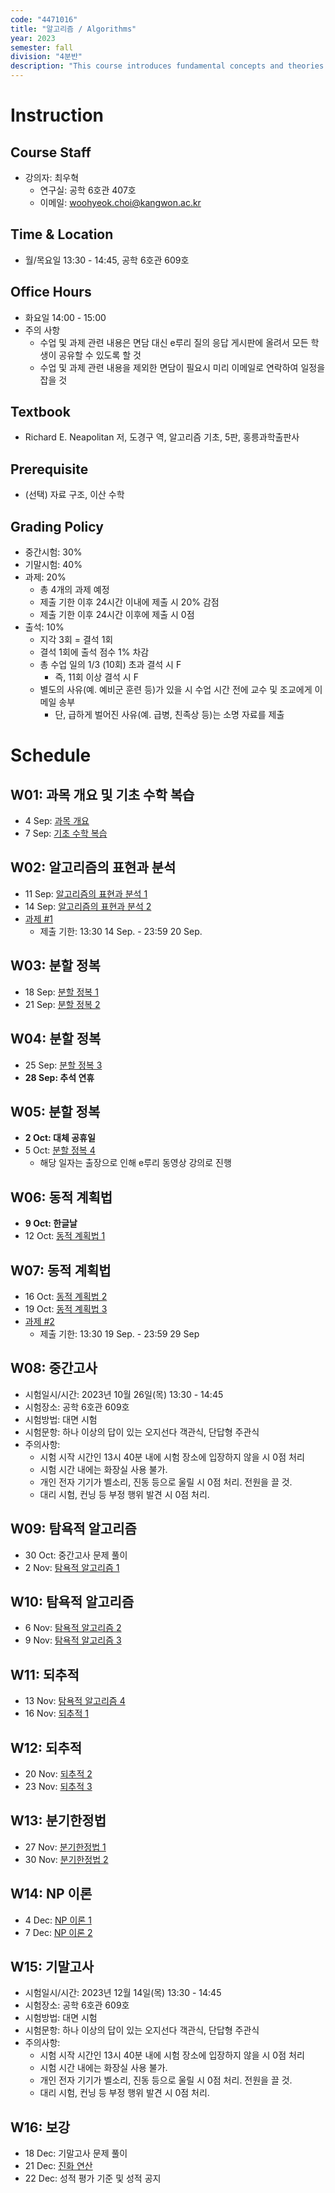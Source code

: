 ```yaml
---
code: "4471016"
title: "알고리즘 / Algorithms"
year: 2023
semester: fall
division: "4분반"
description: "This course introduces fundamental concepts and theories to design and analyze computer algorithms that are widely employed in computer science. Throughout the course, we will cover divide-and-conquer, dynamic programming, greedy algorithms, backtracking, branch-and-bound, genetic algorithms, and NP theory."
---
```

# Instruction
## Course Staff
* 강의자: 최우혁
   * 연구실: 공학 6호관 407호
   * 이메일: woohyeok.choi@kangwon.ac.kr

## Time & Location
* 월/목요일 13:30 - 14:45, 공학 6호관 609호

## Office Hours
* 화요일 14:00 - 15:00
* 주의 사항
   * 수업 및 과제 관련 내용은 면담 대신 e루리 질의 응답 게시판에 올려서 모든 학생이 공유할 수 있도록 할 것
   * 수업 및 과제 관련 내용을 제외한 면담이 필요시 미리 이메일로 연락하여 일정을 잡을 것

## Textbook
* Richard E. Neapolitan 저, 도경구 역, 알고리즘 기초, 5판, 홍릉과학출판사

## Prerequisite
* (선택) 자료 구조, 이산 수학

## Grading Policy
- 중간시험: 30%
- 기말시험: 40%
- 과제: 20%
   - 총 4개의 과제 예정
   - 제출 기한 이후 24시간 이내에 제출 시 20% 감점
   - 제출 기한 이후 24시간 이후에 제출 시 0점
- 출석: 10%
   - 지각 3회 = 결석 1회
   - 결석 1회에 출석 점수 1% 차감
   - 총 수업 일의 1/3 (10회) 초과 결석 시 F
      - 즉, 11회 이상 결석 시 F
   - 별도의 사유(예. 예비군 훈련 등)가 있을 시 수업 시간 전에 교수 및 조교에게 이메일 송부
      - 단, 급하게 벌어진 사유(예. 급병, 친족상 등)는 소명 자료를 제출

# Schedule
## W01: 과목 개요 및 기초 수학 복습
- 4 Sep: [과목 개요](https://docs.google.com/presentation/d/1NtoQsO2UXlHkvWpXCo_-OKYA0syyGpkkfWIrcy3cFn4/edit?usp=drive_link)
- 7 Sep: [기초 수학 복습](https://docs.google.com/presentation/d/1NtoQsO2UXlHkvWpXCo_-OKYA0syyGpkkfWIrcy3cFn4/edit?usp=drive_link)

## W02: 알고리즘의 표현과 분석
- 11 Sep: [알고리즘의 표현과 분석 1](https://docs.google.com/presentation/d/1DJn85Ef1INwOXXxEu72JgP-3JqX6pViJnmq08M5x2wU/edit?usp=drive_link)
- 14 Sep: [알고리즘의 표현과 분석 2](https://docs.google.com/presentation/d/1DJn85Ef1INwOXXxEu72JgP-3JqX6pViJnmq08M5x2wU/edit?usp=drive_link)
- [과제 #1](https://docs.google.com/document/d/1_Ae2ytduotC2RcB3pJuw6MjXKtEBpu1nlKKXeNdDndI/edit?usp=drive_link)
  - 제출 기한: 13:30 14 Sep. - 23:59 20 Sep.

## W03: 분할 정복
- 18 Sep: [분할 정복 1](https://docs.google.com/presentation/d/1yF8aChThVddMxIN8vmK6Mm7SgS0mHFSfLDw2PIt8wrU/edit?usp=drive_link)
- 21 Sep: [분할 정복 2](https://docs.google.com/presentation/d/1yF8aChThVddMxIN8vmK6Mm7SgS0mHFSfLDw2PIt8wrU/edit?usp=drive_link)

## W04: 분할 정복
- 25 Sep: [분할 정복 3](https://docs.google.com/presentation/d/1Xih92NsJ_JRRcuAk5SB-4GhYyPBLHfU1iG0nOiyBJeo/edit?usp=drive_link)
- **28 Sep: 추석 연휴**

## W05: 분할 정복
- **2 Oct: 대체 공휴일**
- 5 Oct: [분할 정복 4](https://docs.google.com/presentation/d/1Xih92NsJ_JRRcuAk5SB-4GhYyPBLHfU1iG0nOiyBJeo/edit?usp=drive_link)
  - 해당 일자는 출장으로 인해 e루리 동영상 강의로 진행

## W06: 동적 계획법
- **9 Oct:  한글날**
- 12 Oct: [동적 계획법 1](https://docs.google.com/presentation/d/1g0nxkeDtqzZMZPgC30a5nZn_jjHhTVqNY2zDqA2jpCo/edit?usp=drive_link)

## W07: 동적 계획법
- 16 Oct: [동적 계획법 2](https://docs.google.com/presentation/d/1g0nxkeDtqzZMZPgC30a5nZn_jjHhTVqNY2zDqA2jpCo/edit?usp=drive_link)
- 19 Oct: [동적 계획법 3](https://docs.google.com/presentation/d/1g0nxkeDtqzZMZPgC30a5nZn_jjHhTVqNY2zDqA2jpCo/edit?usp=drive_link)
- [과제 #2](https://docs.google.com/document/d/1xKG4BBgQHUDSWDoQdrY_YRgQTjktjbETGaKDkWrh7L4/edit?usp=drive_link)
  - 제출 기한: 13:30 19 Sep. - 23:59 29 Sep

## W08: 중간고사
- 시험일시/시간: 2023년 10월 26일(목) 13:30 - 14:45
- 시험장소: 공학 6호관 609호
- 시험방법: 대면 시험
- 시험문항: 하나 이상의 답이 있는 오지선다 객관식, 단답형 주관식
- 주의사항:
  - 시험 시작 시간인 13시 40분 내에 시험 장소에 입장하지 않을 시 0점 처리
  - 시험 시간 내에는 화장실 사용 불가.
  - 개인 전자 기기가 벨소리, 진동 등으로 울릴 시 0점 처리. 전원을 끌 것.
  - 대리 시험, 컨닝 등 부정 행위 발견 시 0점 처리.


## W09: 탐욕적 알고리즘
- 30 Oct: 중간고사 문제 풀이
- 2 Nov: [탐욕적 알고리즘 1](https://docs.google.com/presentation/d/1xUjpA5sU7Uz7qDd4sFJhg0siIyQiBgpcNCzo8dA1fUE/edit?usp=drive_link)

## W10: 탐욕적 알고리즘
- 6 Nov: [탐욕적 알고리즘 2](https://docs.google.com/presentation/d/1xUjpA5sU7Uz7qDd4sFJhg0siIyQiBgpcNCzo8dA1fUE/edit?usp=drive_link)
- 9 Nov: [탐욕적 알고리즘 3](https://docs.google.com/presentation/d/11FowLZv1zKio68lgf7lBIK0MWQupyLLRylML8DFVNpA/edit?usp=drive_link)

## W11: 되추적
- 13 Nov: [탐욕적 알고리즘 4](https://docs.google.com/presentation/d/11FowLZv1zKio68lgf7lBIK0MWQupyLLRylML8DFVNpA/edit?usp=drive_link)
- 16 Nov: [되추적 1](https://docs.google.com/presentation/d/1wPRUyOmC5bXqJunLo4FK2fE6brpn0zqLHITDS-GolGw/edit?usp=drive_link)

## W12: 되추적
- 20 Nov: [되추적 2](https://docs.google.com/presentation/d/1wPRUyOmC5bXqJunLo4FK2fE6brpn0zqLHITDS-GolGw/edit?usp=drive_link)
- 23 Nov: [되추적 3](https://docs.google.com/presentation/d/1wPRUyOmC5bXqJunLo4FK2fE6brpn0zqLHITDS-GolGw/edit?usp=drive_link)

## W13: 분기한정법
- 27 Nov: [분기한정법 1](https://docs.google.com/presentation/d/1RnYlm_m_Ev78rdTMgIEe1WwCHGxTeZ3xR8CVMGYSozA/edit?usp=drive_link)
- 30 Nov: [분기한정법 2](https://docs.google.com/presentation/d/1RnYlm_m_Ev78rdTMgIEe1WwCHGxTeZ3xR8CVMGYSozA/edit?usp=drive_link)

## W14: NP 이론
- 4 Dec: [NP 이론 1](https://docs.google.com/presentation/d/1sZQ20U0T39W-Ksd0iQCICXVhi32bzV5w4KRN4o3pb8Q/edit?usp=drive_link)
- 7 Dec: [NP 이론 2](https://docs.google.com/presentation/d/1sZQ20U0T39W-Ksd0iQCICXVhi32bzV5w4KRN4o3pb8Q/edit?usp=drive_link)

## W15: 기말고사
- 시험일시/시간: 2023년 12월 14일(목) 13:30 - 14:45
- 시험장소: 공학 6호관 609호
- 시험방법: 대면 시험
- 시험문항: 하나 이상의 답이 있는 오지선다 객관식, 단답형 주관식
- 주의사항:
  - 시험 시작 시간인 13시 40분 내에 시험 장소에 입장하지 않을 시 0점 처리
  - 시험 시간 내에는 화장실 사용 불가.
  - 개인 전자 기기가 벨소리, 진동 등으로 울릴 시 0점 처리. 전원을 끌 것.
  - 대리 시험, 컨닝 등 부정 행위 발견 시 0점 처리.

## W16: 보강
- 18 Dec: 기말고사 문제 풀이
- 21 Dec: [진화 연산](https://docs.google.com/presentation/d/17vIZkH5SHw9bdaIFNcTBmzyUc54QCCGp6INegQJFlM0/edit?usp=drive_link)
- 22 Dec: 성적 평가 기준 및 성적 공지


